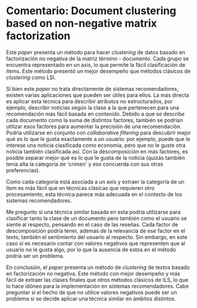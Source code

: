 # Comentario: Document clustering based on non-negative matrix factorization

Este _paper_ presenta un método para hacer _clustering_ de datos basado en factorización no negativa de la matriz término - documento. Cada grupo se encuentra representado en un axis, lo que permite la fácil clasificación de items. Este método presentó un mejor desempeño que métodos clásicos de _clustering_ como LSI.

Si bien este _paper_ no trata directamente de sistemas recomendadores, existen varias aplicaciones que pueden ser útiles para ellos. La más directa es aplicar esta técnica para describir atributos no estructurados, por ejemplo, describir noticias según la clase a la que pertenecen para una recomendación más fácil basada en contenido. Debido a que se describe cada documento como la suma de distintos factores, también se podrían utilizar esos factores para aumentar la precisión de una recomendación. Podría utilizarse en conjunto con _collaborative filtering_ para descubrir mejor  qué es lo que le gusta exactamente a un usuario: por ejemplo, puede que le interese una noticia clasificada como economía, pero que no le guste otra noticia también clasificada así. Con la descomposición en más factores, es posible separar mejor qué es lo que le gusta de la noticia (quizás también tenía alta la categoría de 'crimen' y eso concuerda con sus otras preferencias). 

Como cada categoría está asociada a un axis y extraer la categoría de un item es más fácil que en técnicas clásicas que requieren otro procesamiento, esta técnica parece más adecuada en el contexto de los sistemas recomendadores.

Me pregunto si una técnica similar basada en esta podría utilizarse para clasificar tanto la clase de un documento pero también como el usuario se siente al respecto, pensando en el caso de las reseñas. Cada factor de descomposición podría tener, además de la relevancia de ese factor en el texto, también el sentimiento del usuario al respecto. Sin embargo, en este caso sí es necesario contar con valores negativos que representen que al usuario no le gusta algo, por lo que la ausencia de estos en el método podría ser un problema.

En conclusión, el _paper_ presenta un método de _clustering_ de textos basado en factorización no negativa. Este método con mejor desempeño y más fácil de extraer las clases finales que otros métodos clásicos de ILS, lo que lo hace idóneo para la implementación en sistemas recomendadores. Cabe preguntar si el hecho de que no utilice valores negativos puede ser un problema si se decide aplicar una técnica similar en ámbitos distintos.